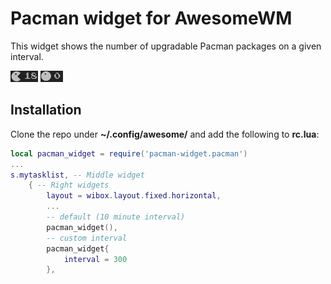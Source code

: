 # Pacman widget for AwesomeWM

This widget shows the number of upgradable Pacman packages on a given interval.

![](screenshots/pacman.png) ![](screenshots/pacman-full.png)

## Installation

Clone the repo under **~/.config/awesome/** and add the following to **rc.lua**:

```lua
local pacman_widget = require('pacman-widget.pacman')
...
s.mytasklist, -- Middle widget
	{ -- Right widgets
    	layout = wibox.layout.fixed.horizontal,
        ...
        -- default (10 minute interval)
        pacman_widget(),
        -- custom interval
        pacman_widget{
            interval = 300
        },
```

